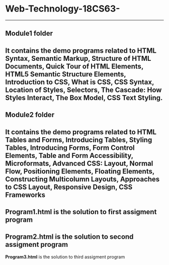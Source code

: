 # Web-Technology-18CS63-
-------------------------
## Module1 folder
It contains the demo programs related to HTML Syntax, Semantic Markup, Structure of HTML Documents, Quick Tour of HTML Elements, HTML5 Semantic Structure Elements, Introduction to CSS, What is CSS, CSS Syntax, Location of Styles, Selectors, The Cascade: How Styles Interact, The Box Model, CSS Text Styling.
--------------------------
## Module2 folder
It contains the demo programs related to HTML Tables and Forms, Introducing Tables, Styling Tables, Introducing Forms, Form Control Elements, Table and Form Accessibility, Microformats, Advanced CSS: Layout, Normal Flow, Positioning Elements, Floating Elements, Constructing Multicolumn Layouts, Approaches to CSS Layout, Responsive Design, CSS Frameworks
---------------------------
**Program1.html** is the solution to first assigment program
---------------------------
**Program2.html** is the solution to second assigment program
---------------------------
**Program3.html** is the solution to third assigment program

